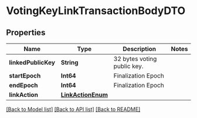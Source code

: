 # VotingKeyLinkTransactionBodyDTO

## Properties
Name | Type | Description | Notes
------------ | ------------- | ------------- | -------------
**linkedPublicKey** | **String** | 32 bytes voting public key. | 
**startEpoch** | **Int64** | Finalization Epoch | 
**endEpoch** | **Int64** | Finalization Epoch | 
**linkAction** | [**LinkActionEnum**](LinkActionEnum.md) |  | 

[[Back to Model list]](../README.md#documentation-for-models) [[Back to API list]](../README.md#documentation-for-api-endpoints) [[Back to README]](../README.md)


